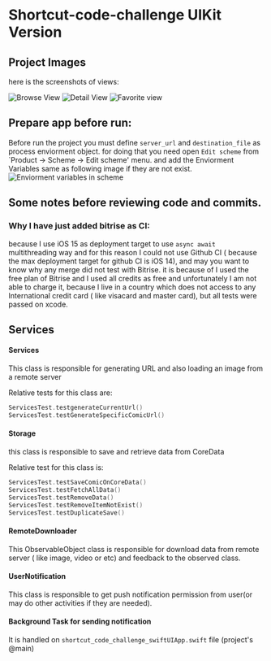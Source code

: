 # Shortcut-code-challenge UIKit Version

## Project Images
here is the screenshots of views:

![Browse View](https://github.com/Mohsenkhodadadzadeh/shoutcut-code-challenge-swiftUI/blob/master/raedmeimages/br.png) ![Detail View](https://github.com/Mohsenkhodadadzadeh/shoutcut-code-challenge-swiftUI/blob/master/raedmeimages/dt.png) ![Favorite view](https://github.com/Mohsenkhodadadzadeh/shoutcut-code-challenge-swiftUI/blob/master/raedmeimages/fv.png)

## Prepare app before run:

Before run the project you must define `server_url` and `destination_file` as process enviorment object. for doing that you need open `Edit scheme` from `Product -> Scheme -> Edit scheme' menu. and add the Enviorment Variables same as following image if they are not exist.
![Enviorment variables in scheme](https://github.com/Mohsenkhodadadzadeh/shoutcut-code-challenge-swiftUI/blob/master/raedmeimages/scheme.png)

## Some notes before reviewing code and commits.

### Why I have just added bitrise as CI:
because I use iOS 15 as deployment target to use `async await` multithreading way and for this reason I could not use Github CI ( because the max deployment target for github CI is iOS 14), and may you want to know why any merge did not test with Bitrise. it is because of I used the free plan of Bitrise and I used all credits as free and unfortunately I am not able to charge it, because I live in a country which does not access to any International credit card ( like visacard and master card), but all tests were passed on xcode.


## Services

#### Services
This class is responsible for generating URL and also loading an image from a remote server

Relative tests for this class are:

```swift
ServicesTest.testgenerateCurrentUrl()
ServicesTest.testGenerateSpecificComicUrl()
```

#### Storage

this class is responsible to save and retrieve data from CoreData

Relative test for this class is:

```swift
ServicesTest.testSaveComicOnCoreData()
ServicesTest.testFetchAllData()
ServicesTest.testRemoveData()
ServicesTest.testRemoveItemNotExist()
ServicesTest.testDuplicateSave()

```

#### RemoteDownloader

This ObservableObject class is responsible for download data from remote server ( like image, video or etc) and feedback to the observed class.


#### UserNotification

This class is responsible to get push notification permission from user(or may do other activities if they are needed).

#### Background Task for sending notification

It is handled on `shortcut_code_challenge_swiftUIApp.swift` file (project's @main)
